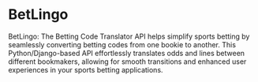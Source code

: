 # BetLingo
BetLingo: The Betting Code Translator API helps simplify sports betting by seamlessly converting betting codes from one bookie to another. This Python/Django-based API effortlessly translates odds and lines between different bookmakers, allowing for smooth transitions and enhanced user experiences in your sports betting applications.
